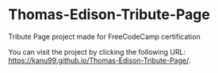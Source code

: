 # Thomas-Edison-Tribute-Page

 Tribute Page project made for FreeCodeCamp certification

 You can visit the project by clicking the following URL: https://kanu99.github.io/Thomas-Edison-Tribute-Page/.
